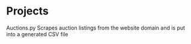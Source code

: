 # Projects
Auctions.py
Scrapes auction listings from the website domain and is put into a generated CSV file
